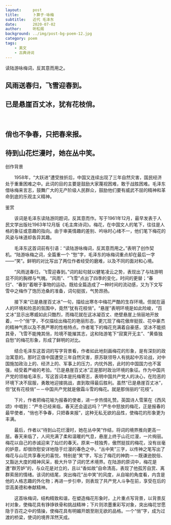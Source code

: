 ```yaml
---
layout:     post
title:      卜算子·咏梅
subtitle:   近代 毛泽东
date:       2020-07-02
author:     听松阁
background: ../img/post-bg-poem-12.jpg
category: poem
tags:
    - 美文
    - 古典诗词
---
```


读陆游咏梅词，反其意而用之。



## 风雨送春归，飞雪迎春到。
## 已是悬崖百丈冰，犹有花枝俏。
&nbsp;
## 俏也不争春，只把春来报。
## 待到山花烂漫时，她在丛中笑。





创作背景



　　1958年，“大跃进”遭受挫折后，中国又连续出现了三年自然灾害，国民经济处于重重困难之中。此词的目的主要是鼓励大家蔑视困难，敢于战胜困难。毛泽东借咏梅来言志，鼓舞广大的无产阶级人民群众，鼓励他们要有威武不屈的精神和革命到底的乐观主义精神。





鉴赏



　　该词是毛泽东读陆游同题词，反其意而作。写于1961年12月，最早发表于人民文学出版社1963年12月版《毛主席诗词》。梅花，在中国文人的笔下，往往是人格的象征或意趣的指向。由于审美情趣的差别、吟咏时心绪不一，他们笔下梅花的风姿与味道却各异其趣。



　　毛泽东这首词前有引语：“读陆游咏梅词，反其意而用之。”表明了创作契机。“陆游咏梅之词，全篇重一个 “愁”字，毛泽东的咏梅词重点却在最后一字——“笑”。鲜明的对比写出了两位作者经受的磨难，以及不同的面对和心境。



　　“风雨送春归，飞雪迎春到。”词的起句就以健笔凌云之势，表现出了与陆游明显不同的胸襟与气魄。“风雨”、“飞雪”点出了四季的变化，时间的更替；“春归”、“春到”着眼于事物的运动，既给全篇造成了一种时间的流动感，又为下文写雪中之梅作了饱历沧桑的准备，词句挺拔，气势昂扬。



　　接下来“已是悬崖百丈冰”一句，描绘出寒冬中梅花严酷的生存环境。但就在逼人的环境和险恶的氛围中，竟然“犹有花枝俏”。“悬崖”表明环境是如此险峻，“百丈冰”显示出寒威如此只酷烈，而梅花就在这冰凝百丈、绝壁悬崖上俏丽地开放着，一个“俏”字，不仅描绘出梅花的艳丽形态，更兀现了梅花傲岸挺拔、花中豪杰的精神气质以及不畏严寒的性格特点。作者笔下的梅花充满着自豪感，坚冰不能损其骨，飞雪不能掩其俏，险境不能摧其志，这和陆游笔下“寂寞开无主”、“黄昏独自愁”的梅花形象，形成了鲜明的对比。



　　结合毛泽东这首词的写字背景看，作者如此地刻画梅花的形象，是有深刻的政治寓意的。那时正值中国遭受三年自然灾害，原苏联领导人有挑起中苏论战，对中国施加政治上的、经济上的、军事上的压力，内忧外困，此时的中国国力也不富强，经受着严峻的考验。“已是悬崖百丈冰”正是那时政治环境的象征。作为中国共产党的领袖毛泽东，写这首词本是托梅寄志，表明中国共产党人的决心，在险恶的环境下决不屈服，勇敢地迎接挑战，直到取得最后胜利。虽然“已是悬崖百丈冰”，但“犹有花枝俏”－－中国共产党就是傲霜斗雪的梅花。就是那俏丽的“花枝”。



　　下片，作者把梅花喻为报春的使者，进一步热情礼赞。英国诗人雪莱在《西风颂》中唱到：“严冬已经来临，春天还会遥远吗？”严冬中怒放的梅花，正是报春的最早使者，“俏也不争春，只把春来报”，这种无私无欲的品性，使梅花的形象更为丰满。



　　最后，作者以“待到山花烂漫时，她在丛中笑”作结，将词的境界推向更高一层。春天来临了，人间充满了柔和温暖的气息，悬崖上终于山花烂漫，一片绚丽。梅花以自己的赤诚迎来了灿烂的春天。原来一枝独秀，傲然挺拔的梅花，没有丝毫的妒意，却很欣慰安详地隐于烂漫的春色之中。“丛中笑”三字，以传神之笔写出了梅花与山花共享春光的喜悦，特别是“笑”字，写出了梅花的神韵－－既谦逊脱俗、又豁达大度的精神风采，极大升华了词的艺术境界。在陆游的原词中，梅花是遭“群芳妒”的，与众花是对立的，且以“香如故”自命清高，表现了他孤芳自赏、离群索居的情绪。该词的结尾，突出梅花“丛中笑”的风度，从自喻的角度看，内含是他的人格志趣的外化物；再进一步引申，则表现了共产党人斗争在前，享受在后的崇高美德和奉献精神。



　　这首咏梅词，结构精致和谐，在塑造梅花形象时，上片重点写背景，以背景反衬对象，使梅花具有铮铮铁骨和挑战精神；下片则浓墨重彩写对象，突出梅花甘愿隐于百花之中的情操，使梅花具有明媚开朗至刚无欲的品格。一个“俏”字，成为过渡的桥梁，使词的境界浑然天成。
